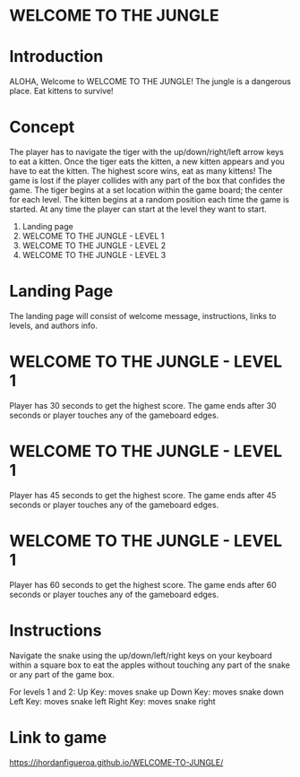 # WELCOME TO THE JUNGLE

# Introduction 
ALOHA, Welcome to WELCOME TO THE JUNGLE! The jungle is a dangerous place. Eat kittens to survive! 

# Concept 
The player has to navigate the tiger with the up/down/right/left arrow keys to eat a kitten. Once the tiger eats the kitten, a new kitten appears and you have to eat the kitten. The highest score wins, eat as many kittens! The game is lost if the player collides with any part of the box that confides the game. The tiger begins at a set location within the game board; the center for each level. The kitten begins at a random position each time the game is started. At any time the player can start at the level they want to start. 

1. Landing page
2. WELCOME TO THE JUNGLE - LEVEL 1
3. WELCOME TO THE JUNGLE - LEVEL 2
4. WELCOME TO THE JUNGLE - LEVEL 3

# Landing Page 
The landing page will consist of welcome message, instructions, links to levels, and authors info. 

# WELCOME TO THE JUNGLE - LEVEL 1
Player has 30 seconds to get the highest score. The game ends after 30 seconds or player touches any of the gameboard edges. 


# WELCOME TO THE JUNGLE - LEVEL 1
Player has 45 seconds to get the highest score. The game ends after 45 seconds or player touches any of the gameboard edges.

# WELCOME TO THE JUNGLE - LEVEL 1
Player has 60 seconds to get the highest score. The game ends after 60 seconds or player touches any of the gameboard edges.

# Instructions 
Navigate the snake using the up/down/left/right keys on your keyboard within a square box to eat the apples without touching any part of the snake or any part of the game box. 

For levels 1 and 2: 
Up Key: moves snake up
Down Key: moves snake down
Left Key: moves snake left
Right Key: moves snake right

# Link to game
https://jhordanfigueroa.github.io/WELCOME-TO-JUNGLE/
